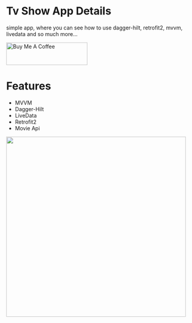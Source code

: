 # Tv Show App Details
simple app, where you can see how to use dagger-hilt, retrofit2, mvvm, livedata and so much more...

<a href="https://www.buymeacoffee.com/bersyteinf4" target="_blank"><img src="https://cdn.buymeacoffee.com/buttons/v2/default-yellow.png" alt="Buy Me A Coffee" style="height: 60px !important;width: 217px !important;" ></a>


# Features
- MVVM
- Dagger-Hilt
- LiveData
- Retrofit2
- Movie Api
<img src="https://user-images.githubusercontent.com/68303716/115971828-6fb60300-a553-11eb-9e6e-6031f33720f6.png" width="480">
